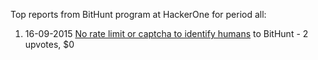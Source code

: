 Top reports from BitHunt program at HackerOne for period all:

1. 16-09-2015 [No rate limit or captcha to identify humans](https://hackerone.com/reports/89178) to BitHunt - 2 upvotes, $0
